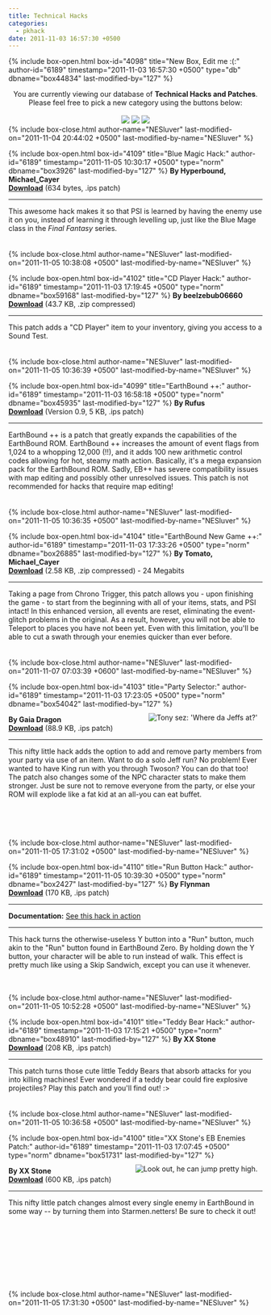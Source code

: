 ```yaml
---
title: Technical Hacks
categories:
  - pkhack
date: 2011-11-03 16:57:30 +0500
---
```

{% include box-open.html box-id="4098" title="New Box, Edit me :(:" author-id="6189" timestamp="2011-11-03 16:57:30 +0500" type="db" dbname="box44834" last-modified-by="127" %}
<center>You are currently viewing our database of <b>Technical Hacks and Patches</b>. Please feel free to pick a new category using the buttons below:<br /><br /><a href="http://starmen.net/pkhack/hacks/story/"><img src="http://starmen.net/pkhack/images/storybutton.png" /></a>  <a href="http://starmen.net/pkhack/hacks/tacoriffic/"><img src="http://starmen.net/pkhack/images/tacorifficbutton.png" /></a>  <a href="http://starmen.net/pkhack/hacks/experimental/"><img src="http://starmen.net/pkhack/images/experimentalbutton.png" /></a></center>
{% include box-close.html author-name="NESluver" last-modified-on="2011-11-04 20:44:02 +0500" last-modified-by-name="NESluver" %}

{% include box-open.html box-id="4109" title="Blue Magic Hack:" author-id="6189" timestamp="2011-11-05 10:30:17 +0500" type="norm" dbname="box3926" last-modified-by="127" %}
<b>By Hyperbound, Michael_Cayer<br />
<a href="http://pkhack.fobby.net/misc/ips/blue_magic_3.ips">Download</a></b> (634 bytes, .ips patch)<br /><hr />
This awesome hack makes it so that PSI is learned by having the enemy use it on you, instead of learning it through levelling up, just like the Blue Mage class in the <i>Final Fantasy</i> series.<br /><br /><br />
{% include box-close.html author-name="NESluver" last-modified-on="2011-11-05 10:38:08 +0500" last-modified-by-name="NESluver" %}

{% include box-open.html box-id="4102" title="CD Player Hack:" author-id="6189" timestamp="2011-11-03 17:19:45 +0500" type="norm" dbname="box59168" last-modified-by="127" %}
<b>By beelzebub06660<br />
<a href="http://local-static1.forum-files.fobby.net/forum_attachments/0008/2971/CD_Player_Patch__Final_.zip">Download</a></b> (43.7 KB, .zip compressed)<br /><hr />
This patch adds a "CD Player" item to your inventory, giving you access to a Sound Test.<br /><br /><br />
{% include box-close.html author-name="NESluver" last-modified-on="2011-11-05 10:36:39 +0500" last-modified-by-name="NESluver" %}

{% include box-open.html box-id="4099" title="EarthBound ++:" author-id="6189" timestamp="2011-11-03 16:58:18 +0500" type="norm" dbname="box45935" last-modified-by="127" %}
<b>By Rufus<br />
<a href="http://local-static1.forum-files.fobby.net/forum_attachments/0014/8441/ebpp.ips">Download</a></b> (Version 0.9, 5 KB, .ips patch)<br /><hr />
EarthBound ++ is a patch that greatly expands the capabilities of the EarthBound ROM. EarthBound ++ increases the amount of event flags from 1,024 to a whopping 12,000 (!!), and it adds 100 new arithmetic control codes allowing for hot, steamy math action. Basically, it's a mega expansion pack for the EarthBound ROM. Sadly, EB++ has severe compatibility issues with map editing and possibly other unresolved issues. This patch is not recommended for hacks that require map editing!<br /><br /><br />
{% include box-close.html author-name="NESluver" last-modified-on="2011-11-05 10:36:35 +0500" last-modified-by-name="NESluver" %}

{% include box-open.html box-id="4104" title="EarthBound New Game ++:" author-id="6189" timestamp="2011-11-03 17:33:26 +0500" type="norm" dbname="box26885" last-modified-by="127" %}
<b>By Tomato, Michael_Cayer<br />
<a href="http://www.starmen.net/pkhack/hacks/ebngplus2.zip">Download</a></b> (2.58 KB, .zip compressed) - 24 Megabits<br /><hr />
Taking a page from Chrono Trigger, this patch allows you - upon finishing the game - to start from the beginning with all of your items, stats, and PSI intact! In this enhanced version, all events are reset, eliminating the event-glitch problems in the original. As a result, however, you will not be able to Teleport to places you have not been yet.  Even with this limitation, you'll be able to cut a swath through your enemies quicker than ever before.<br /><br /><br />
{% include box-close.html author-name="NESluver" last-modified-on="2011-11-07 07:03:39 +0600" last-modified-by-name="NESluver" %}

{% include box-open.html box-id="4103" title="Party Selector:" author-id="6189" timestamp="2011-11-03 17:23:05 +0500" type="norm" dbname="box54042" last-modified-by="127" %}
<img style="float:right;padding:10px" src="http://local-static3.forum-files.fobby.net/forum_attachments/0025/5318/Earthbound_00000.PNG" title="Tony sez: 'Where da Jeffs at?'" />
<div style="min-height:244px"><b>By Gaia Dragon<br />
<a href="http://local-static1.forum-files.fobby.net/forum_attachments/0025/5296/partyshifter.ips">Download</a></b> (88.9 KB, .ips patch)<br /><hr />
This nifty little hack adds the option to add and remove party members from your party via use of an item. Want to do a solo Jeff run? No problem! Ever wanted to have King run with you through Twoson? You can do that too! The patch also changes some of the NPC character stats to make them stronger. Just be sure not to remove everyone from the party, or else your ROM will explode like a fat kid at an all-you can eat buffet.<br /><br /><br /></div>
{% include box-close.html author-name="NESluver" last-modified-on="2011-11-05 17:31:02 +0500" last-modified-by-name="NESluver" %}

{% include box-open.html box-id="4110" title="Run Button Hack:" author-id="6189" timestamp="2011-11-05 10:39:30 +0500" type="norm" dbname="box2427" last-modified-by="127" %}
<b>By Flynman<br />
<a href="http://local-static2.forum-files.fobby.net/forum_attachments/0028/6302/runbutton.ips">Download</a></b> (170 KB, .ips patch)<br /><hr />
<b>Documentation:</b> <a href="http://www.youtube.com/watch?v=AYqDQ6_tbic">See this hack in action</a><br /><hr />
This hack turns the otherwise-useless Y button into a "Run" button, much akin to the "Run" button found in EarthBound Zero. By holding down the Y button, your character will be able to run instead of walk. This effect is pretty much like using a Skip Sandwich, except you can use it whenever.<br /><br /><br />

{% include box-close.html author-name="NESluver" last-modified-on="2011-11-05 10:52:28 +0500" last-modified-by-name="NESluver" %}

{% include box-open.html box-id="4101" title="Teddy Bear Hack:" author-id="6189" timestamp="2011-11-03 17:15:21 +0500" type="norm" dbname="box48910" last-modified-by="127" %}
<b>By XX Stone<br />
<a href="http://local-static4.forum-files.fobby.net/forum_attachments/0008/7034/Teddybearhack.ips">Download</a></b> (208 KB, .ips patch)<br /><hr />
This patch turns those cute little Teddy Bears that absorb attacks for you into killing machines! Ever wondered if a teddy bear could fire explosive projectiles? Play this patch and you'll find out! :><br /><br /><br />
{% include box-close.html author-name="NESluver" last-modified-on="2011-11-05 10:36:58 +0500" last-modified-by-name="NESluver" %}

{% include box-open.html box-id="4100" title="XX Stone's EB Enemies Patch:" author-id="6189" timestamp="2011-11-03 17:07:45 +0500" type="norm" dbname="box51731" last-modified-by="127" %}
<img style="float:right;padding:10px" src="http://forum.starmen.net/forum_attachments/0007/7008/014-Chicken_Hunter.png" title="Look out, he can jump pretty high." />
<div style="min-height:244px"><b>By XX Stone<br />
<a href="http://local-static3.forum-files.fobby.net/forum_attachments/0015/9553/eb_enemies_hack_2.ips">Download</a></b> (600 KB, .ips patch)<br /><hr />
This nifty little patch changes almost every single enemy in EarthBound in some way -- by turning them into Starmen.netters! Be sure to check it out!<br /><br /><br /></div>
{% include box-close.html author-name="NESluver" last-modified-on="2011-11-05 17:31:30 +0500" last-modified-by-name="NESluver" %}
